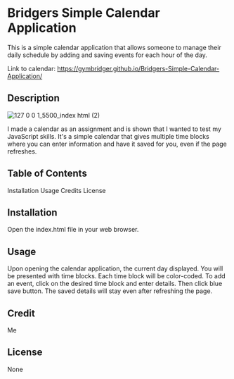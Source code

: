 # Bridgers Simple Calendar Application

This is a simple calendar application that allows someone to manage their daily schedule by adding and saving events for each hour of the day.

Link to calendar: https://gymbridger.github.io/Bridgers-Simple-Calendar-Application/

## Description
![127 0 0 1_5500_index html (2)](https://github.com/gymbridger/Bridgers-Simple-Calendar-Application/assets/130262452/a31437fa-aab9-4da3-adfa-f08b11183f48)


I made a calendar as an assignment and is shown that I wanted to test my JavaScript skills. It's a simple calendar that gives multiple time blocks where you can enter information and have it saved for you, even if the page refreshes.

## Table of Contents

Installation Usage Credits License

## Installation

Open the index.html file in your web browser.

## Usage

Upon opening the calendar application, the current day displayed.
You will be presented with time blocks.
Each time block will be color-coded.
To add an event, click on the desired time block and enter details.
Then click blue save button.
The saved details will stay even after refreshing the page.

## Credit

Me

## License

None
